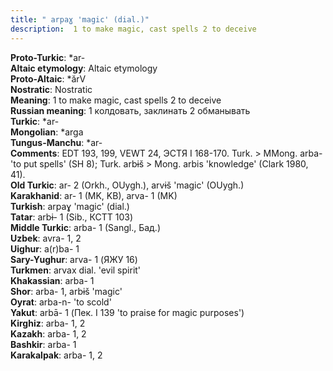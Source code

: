 ```yaml
---
title: " arpaɣ 'magic' (dial.)"
description:  1 to make magic, cast spells 2 to deceive
---
```


<strong>Proto-Turkic</strong>:  *ar-<br>
<strong>Altaic etymology</strong>:  Altaic etymology<br>
<strong> Proto-Altaic</strong>:  *ărV<br>
<strong>Nostratic</strong>:  Nostratic<br>
<strong>Meaning</strong>:  1 to make magic, cast spells 2 to deceive<br>
<strong>Russian meaning</strong>:  1 колдовать, заклинать 2 обманывать<br>
<strong>Turkic</strong>:  *ar-<br>
<strong>Mongolian</strong>:  *arga<br>
<strong>Tungus-Manchu</strong>:  *ar-<br>
<strong>Comments</strong>:  EDT 193, 199, VEWT 24, ЭСТЯ I 168-170. Turk. > MMong. arba- 'to put spells' (SH 8); Turk. arbɨš > Mong. arbis 'knowledge' (Clark 1980, 41).<br>
<strong>Old Turkic</strong>:  ar- 2 (Orkh., OUygh.), arvɨš 'magic' (OUygh.)<br>
<strong>Karakhanid</strong>:  ar- 1 (MK, KB), arva- 1 (MK)<br>
<strong>Turkish</strong>:  arpaɣ 'magic' (dial.)<br>
<strong>Tatar</strong>:  arbɨ- 1 (Sib., КСТТ 103)<br>
<strong>Middle Turkic</strong>:  arba- 1 (Sangl., Бад.)<br>
<strong>Uzbek</strong>:  avra- 1, 2<br>
<strong>Uighur</strong>:  a(r)ba- 1<br>
<strong>Sary-Yughur</strong>:  arva- 1 (ЯЖУ 16)<br>
<strong>Turkmen</strong>:  arvax dial. 'evil spirit'<br>
<strong>Khakassian</strong>:  arba- 1<br>
<strong>Shor</strong>:  arba- 1, arbɨš 'magic'<br>
<strong>Oyrat</strong>:  arba-n- 'to scold'<br>
<strong>Yakut</strong>:  arbā- 1 (Пек. I 139 'to praise for magic purposes')<br>
<strong>Kirghiz</strong>:  arba- 1, 2<br>
<strong>Kazakh</strong>:  arba- 1, 2<br>
<strong>Bashkir</strong>:  arba- 1<br>
<strong>Karakalpak</strong>:  arba- 1, 2<br>


